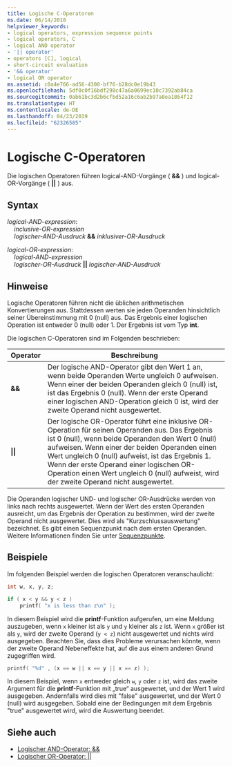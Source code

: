 ```yaml
---
title: Logische C-Operatoren
ms.date: 06/14/2018
helpviewer_keywords:
- logical operators, expression sequence points
- logical operators, C
- logical AND operator
- '|| operator'
- operators [C], logical
- short-circuit evaluation
- '&& operator'
- logical OR operator
ms.assetid: c0a4e766-ad56-4300-bf76-b28dc0e19b43
ms.openlocfilehash: 5df0c0f16bdf298c47a6a0699ec10c7392ab84ca
ms.sourcegitcommit: 0ab61bc3d2b6cfbd52a16c6ab2b97a8ea1864f12
ms.translationtype: HT
ms.contentlocale: de-DE
ms.lasthandoff: 04/23/2019
ms.locfileid: "62326585"
---
```

# <a name="c-logical-operators"></a>Logische C-Operatoren

Die logischen Operatoren führen logical-AND-Vorgänge ( **&&** ) und logical-OR-Vorgänge ( **||** ) aus.

## <a name="syntax"></a>Syntax

*logical-AND-expression*:<br/>
&nbsp;&nbsp;&nbsp;&nbsp;*inclusive-OR-expression*<br/>
&nbsp;&nbsp;&nbsp;&nbsp;*logischer-AND-Ausdruck*  **&&**  *inklusiver-OR-Ausdruck*

*logical-OR-expression*:<br/>
&nbsp;&nbsp;&nbsp;&nbsp;*logical-AND-expression*<br/>
&nbsp;&nbsp;&nbsp;&nbsp;*logischer-OR-Ausdruck*  **&#124;&#124;**  *logischer-AND-Ausdruck*

## <a name="remarks"></a>Hinweise

Logische Operatoren führen nicht die üblichen arithmetischen Konvertierungen aus. Stattdessen werten sie jeden Operanden hinsichtlich seiner Übereinstimmung mit 0 (null) aus. Das Ergebnis einer logischen Operation ist entweder 0 (null) oder 1. Der Ergebnis ist vom Typ **int**.

Die logischen C-Operatoren sind im Folgenden beschrieben:

|Operator|Beschreibung|
|--------------|-----------------|
|**&&**|Der logische AND-Operator gibt den Wert 1 an, wenn beide Operanden Werte ungleich 0 aufweisen. Wenn einer der beiden Operanden gleich 0 (null) ist, ist das Ergebnis 0 (null). Wenn der erste Operand einer logischen AND-Operation gleich 0 ist, wird der zweite Operand nicht ausgewertet.|
|**&#124;&#124;**|Der logische OR-Operator führt eine inklusive OR-Operation für seinen Operanden aus. Das Ergebnis ist 0 (null), wenn beide Operanden den Wert 0 (null) aufweisen. Wenn einer der beiden Operanden einen Wert ungleich 0 (null) aufweist, ist das Ergebnis 1. Wenn der erste Operand einer logischen OR-Operation einen Wert ungleich 0 (null) aufweist, wird der zweite Operand nicht ausgewertet.|

Die Operanden logischer UND- und logischer OR-Ausdrücke werden von links nach rechts ausgewertet. Wenn der Wert des ersten Operanden ausreicht, um das Ergebnis der Operation zu bestimmen, wird der zweite Operand nicht ausgewertet. Dies wird als "Kurzschlussauswertung" bezeichnet. Es gibt einen Sequenzpunkt nach dem ersten Operanden. Weitere Informationen finden Sie unter [Sequenzpunkte](../c-language/c-sequence-points.md).

## <a name="examples"></a>Beispiele

Im folgenden Beispiel werden die logischen Operatoren veranschaulicht:

```C
int w, x, y, z;

if ( x < y && y < z )
    printf( "x is less than z\n" );
```

In diesem Beispiel wird die **printf**-Funktion aufgerufen, um eine Meldung auszugeben, wenn `x` kleiner ist als `y` und `y` kleiner als `z` ist. Wenn `x` größer ist als `y`, wird der zweite Operand (`y < z`) nicht ausgewertet und nichts wird ausgegeben. Beachten Sie, dass dies Probleme verursachen könnte, wenn der zweite Operand Nebeneffekte hat, auf die aus einem anderen Grund zugegriffen wird.

```C
printf( "%d" , (x == w || x == y || x == z) );
```

In diesem Beispiel, wenn `x` entweder gleich `w`, `y` oder `z` ist, wird das zweite Argument für die **printf**-Funktion mit „true“ ausgewertet, und der Wert 1 wird ausgegeben. Andernfalls wird dies mit "false" ausgewertet, und der Wert 0 (null) wird ausgegeben. Sobald eine der Bedingungen mit dem Ergebnis "true" ausgewertet wird, wird die Auswertung beendet.

## <a name="see-also"></a>Siehe auch

- [Logischer AND-Operator: &&](../cpp/logical-and-operator-amp-amp.md)
- [Logischer OR-Operator: &#124;&#124;](../cpp/logical-or-operator-pipe-pipe.md)
